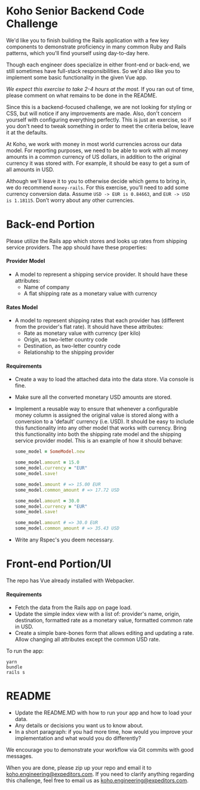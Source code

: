 # Koho Senior Backend Code Challenge

We'd like you to finish building the Rails application with a few key components to demonstrate proficiency in many common Ruby and Rails patterns, which you'll find yourself using day-to-day here.

Though each engineer does specialize in either front-end or back-end, we still sometimes have full-stack responsibilities. So we'd also like you to implement some basic functionality in the given Vue app.

*We expect this exercise to take 2-4 hours at the most.* If you ran out of time, please comment on what remains to be done in the README.

Since this is a backend-focused challenge, we are not looking for styling or CSS, but will notice if any improvements are made. Also, don't concern yourself with configuring everything perfectly. This is just an exercise, so if you don't need to tweak something in order to meet the criteria below, leave it at the defaults.

At Koho, we work with money in most world currencies across our data model. For reporting purposes, we need to be able to work with all money amounts in a common currency of US dollars, in addition to the original currency it was stored with. For example, it should be easy to get a sum of all amounts in USD.

Although we'll leave it to you to otherwise decide which gems to bring in, we do recommend `money-rails`. For this exercise, you'll need to add some currency conversion data. Assume `USD -> EUR is 0.84663`, and `EUR -> USD is 1.18115`. Don’t worry about any other currencies.

# Back-end Portion

Please utilize the Rails app which stores and looks up rates from shipping service providers. The app should have these properties:

#### Provider Model
* A model to represent a shipping service provider. It should have these attributes:
  * Name of company
  * A flat shipping rate as a monetary value with currency

#### Rates Model
* A model to represent shipping rates that each provider has (different from the provider's flat rate). It should have these attributes:
  * Rate as monetary value with currency (per kilo)
  * Origin, as two-letter country code
  * Destination, as two-letter country code
  * Relationship to the shipping provider

#### Requirements
* Create a way to load the attached data into the data store. Via console is fine.
* Make sure all the converted monetary USD amounts are stored.
* Implement a reusable way to ensure that whenever a configurable money column is assigned the original value is stored along with a conversion to a 'default' currency (i.e. USD). It should be easy to include this functionality into any other model that works with currency. Bring this functionality into both the shipping rate model and the shipping service provider model. This is an example of how it should behave:

  ```ruby
  some_model = SomeModel.new

  some_model.amount = 15.0
  some_model.currency = "EUR"
  some_model.save!

  some_model.amount # => 15.00 EUR
  some_model.common_amount # => 17.72 USD

  some_model.amount = 30.0
  some_model.currency = "EUR"
  some_model.save!

  some_model.amount # => 30.0 EUR
  some_model.common_amount # => 35.43 USD
  ```
* Write any Rspec's you deem necessary.
# Front-end Portion/UI

The repo has Vue already installed with Webpacker.

#### Requirements
* Fetch the data from the Rails app on page load.
* Update the simple index view with a list of: provider's name, origin, destination, formatted rate as a monetary value, formatted common rate in USD.
* Create a simple bare-bones form that allows editing and updating a rate. Allow changing all attributes except the common USD rate.


To run the app:
```
yarn
bundle
rails s
```

# README
* Update the README.MD with how to run your app and how to load your data.
* Any details or decisions you want us to know about.
* In a short paragraph: if you had more time, how would you improve your implementation and what would you do differently?

We encourage you to demonstrate your workflow via Git commits with good messages.

When you are done, please zip up your repo and email it to koho.engineering@expeditors.com. If you need to clarify anything regarding this challenge, feel free to email us as koho.engineering@expeditors.com.
